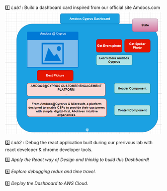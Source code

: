 :one: _Lab1_  : Build a dashboard card inspired from our official site Amdocs.com  
![dashboard](./img/dashboard.png)  

:two: _Lab2_ : Debug the react application built during our prerivous lab with react developer & chrome developer tools. 

:three: _Apply the React way of Design and thinkig to build this Dashboard!_  

:four: _Explore debugging redux and time travel._  

:five: _Deploy the Dashboard to AWS Cloud._  
